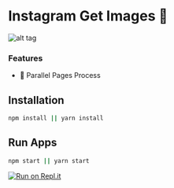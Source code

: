 # Instagram Get Images 🌄
![alt tag](https://i.imgur.com/p9tLZAV.png)

### Features
- 🤖 Parallel Pages Process

## Installation

``` bash
npm install || yarn install
```

## Run Apps
``` bash
npm start || yarn start
```
[![Run on Repl.it](https://repl.it/badge/github/aofdev/instagram-get-images)](https://repl.it/github/aofdev/instagram-get-images)